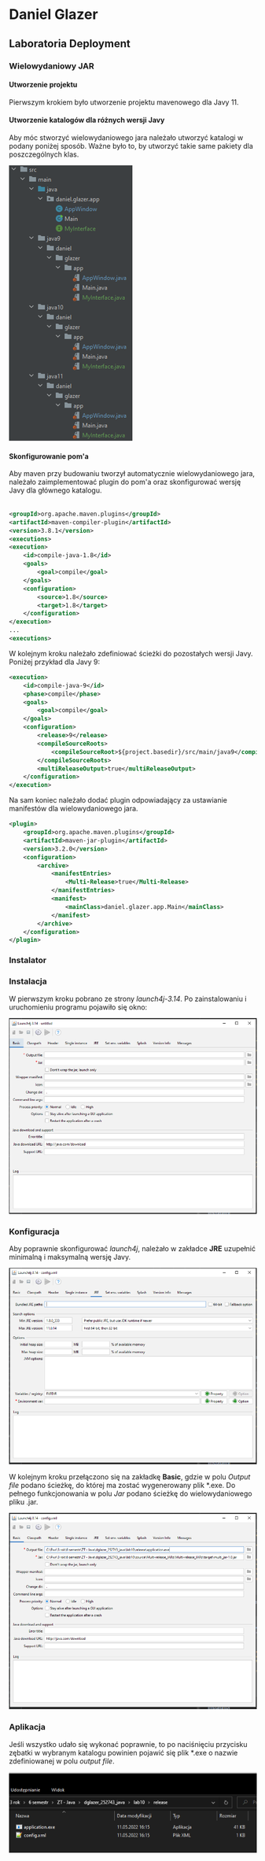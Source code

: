 # Daniel Glazer

## Laboratoria Deployment

### Wielowydaniowy JAR

#### Utworzenie projektu

Pierwszym krokiem było utworzenie projektu mavenowego dla Javy 11.

#### Utworzenie katalogów dla różnych wersji Javy

Aby móc stworzyć wielowydaniowego jara należało utworzyć katalogi w podany poniżej sposób. Ważne było to, by utworzyć
takie same pakiety dla poszczególnych klas.

![](screens/pakiety.png)

#### Skonfigurowanie pom'a

Aby maven przy budowaniu tworzył automatycznie wielowydaniowego jara, należało zaimplementować plugin do pom'a oraz
skonfigurować wersję Javy dla głównego katalogu.

```xml

<groupId>org.apache.maven.plugins</groupId>
<artifactId>maven-compiler-plugin</artifactId>
<version>3.8.1</version>
<executions>
<execution>
    <id>compile-java-1.8</id>
    <goals>
        <goal>compile</goal>
    </goals>
    <configuration>
        <source>1.8</source>
        <target>1.8</target>
    </configuration>
</execution>
...
<executions>
```

W kolejnym kroku należało zdefiniować ścieżki do pozostałych wersji Javy.
Poniżej przykład dla Javy 9:

```xml
<execution>
    <id>compile-java-9</id>
    <phase>compile</phase>
    <goals>
        <goal>compile</goal>
    </goals>
    <configuration>
        <release>9</release>
        <compileSourceRoots>
            <compileSourceRoot>${project.basedir}/src/main/java9</compileSourceRoot>
        </compileSourceRoots>
        <multiReleaseOutput>true</multiReleaseOutput>
    </configuration>
</execution>
```

Na sam koniec należało dodać plugin odpowiadający za ustawianie manifestów dla wielowydaniowego jara.

```xml
<plugin>
    <groupId>org.apache.maven.plugins</groupId>
    <artifactId>maven-jar-plugin</artifactId>
    <version>3.2.0</version>
    <configuration>
        <archive>
            <manifestEntries>
                <Multi-Release>true</Multi-Release>
            </manifestEntries>
            <manifest>
                <mainClass>daniel.glazer.app.Main</mainClass>
            </manifest>
        </archive>
    </configuration>
</plugin>
```

### Instalator

### Instalacja

W pierwszym kroku pobrano ze strony _launch4j-3.14_. Po zainstalowaniu i uruchomieniu programu pojawiło się okno:

![](screens/start.png)

### Konfiguracja

Aby poprawnie skonfigurować _launch4j_, należało w zakładce **JRE** uzupełnić minimalną i maksymalną wersję Javy.

![](screens/uzupelnienie_jre.png)

W kolejnym kroku przełączono się na zakładkę **Basic**, gdzie w polu _Output file_ podano ścieżkę, do której ma 
zostać wygenerowany plik *.exe. Do pełnego funkcjonowania w polu _Jar_ podano ścieżkę do wielowydaniowego pliku .jar.

![](screens/uzupelnienie_basic.png)

### Aplikacja 

Jeśli wszystko udało się wykonać poprawnie, to po naciśnięciu przycisku zębatki w wybranym katalogu powinien 
pojawić 
się plik *.exe o nazwie 
zdefiniowanej w polu _output file_.

![](screens/wygenerowana_aplikacja.png)




